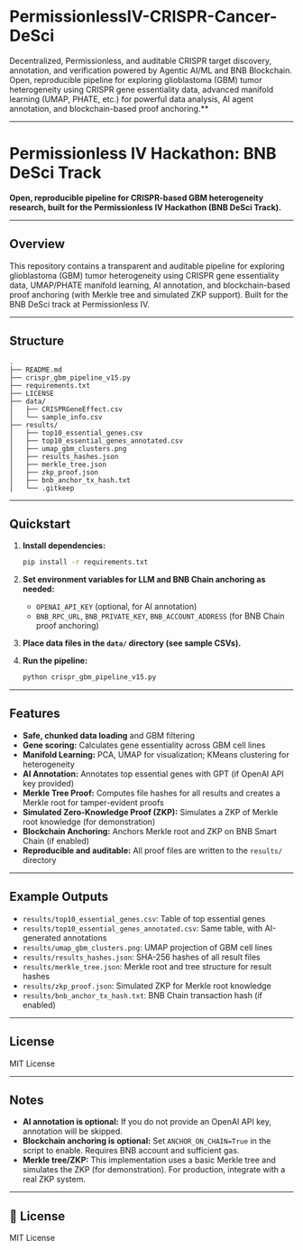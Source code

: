 # PermissionlessIV-CRISPR-Cancer-DeSci
Decentralized, Permissionless, and auditable CRISPR target discovery, annotation, and verification powered by Agentic AI/ML and BNB Blockchain. Open, reproducible pipeline for exploring glioblastoma (GBM) tumor heterogeneity using CRISPR gene essentiality data, advanced manifold learning (UMAP, PHATE, etc.) for powerful data analysis, AI agent annotation, and blockchain-based proof anchoring.**

---

# Permissionless IV Hackathon: BNB DeSci Track

**Open, reproducible pipeline for CRISPR-based GBM heterogeneity research, built for the Permissionless IV Hackathon (BNB DeSci Track).**

---

## Overview

This repository contains a transparent and auditable pipeline for exploring glioblastoma (GBM) tumor heterogeneity using CRISPR gene essentiality data, UMAP/PHATE manifold learning, AI annotation, and blockchain-based proof anchoring (with Merkle tree and simulated ZKP support). Built for the BNB DeSci track at Permissionless IV.

---

## Structure

```
.
├── README.md
├── crispr_gbm_pipeline_v15.py
├── requirements.txt
├── LICENSE
├── data/
│   ├── CRISPRGeneEffect.csv
│   └── sample_info.csv
├── results/
│   ├── top10_essential_genes.csv
│   ├── top10_essential_genes_annotated.csv
│   ├── umap_gbm_clusters.png
│   ├── results_hashes.json
│   ├── merkle_tree.json
│   ├── zkp_proof.json
│   ├── bnb_anchor_tx_hash.txt
│   └── .gitkeep
```

---

## Quickstart

1. **Install dependencies:**
    ```bash
    pip install -r requirements.txt
    ```

2. **Set environment variables for LLM and BNB Chain anchoring as needed:**
    - `OPENAI_API_KEY` (optional, for AI annotation)
    - `BNB_RPC_URL`, `BNB_PRIVATE_KEY`, `BNB_ACCOUNT_ADDRESS` (for BNB Chain proof anchoring)

3. **Place data files in the `data/` directory (see sample CSVs).**

4. **Run the pipeline:**
    ```bash
    python crispr_gbm_pipeline_v15.py
    ```

---

## Features

- **Safe, chunked data loading** and GBM filtering
- **Gene scoring:** Calculates gene essentiality across GBM cell lines
- **Manifold Learning:** PCA, UMAP for visualization; KMeans clustering for heterogeneity
- **AI Annotation:** Annotates top essential genes with GPT (if OpenAI API key provided)
- **Merkle Tree Proof:** Computes file hashes for all results and creates a Merkle root for tamper-evident proofs
- **Simulated Zero-Knowledge Proof (ZKP):** Simulates a ZKP of Merkle root knowledge (for demonstration)
- **Blockchain Anchoring:** Anchors Merkle root and ZKP on BNB Smart Chain (if enabled)
- **Reproducible and auditable:** All proof files are written to the `results/` directory

---

## Example Outputs

- `results/top10_essential_genes.csv`: Table of top essential genes
- `results/top10_essential_genes_annotated.csv`: Same table, with AI-generated annotations
- `results/umap_gbm_clusters.png`: UMAP projection of GBM cell lines
- `results/results_hashes.json`: SHA-256 hashes of all result files
- `results/merkle_tree.json`: Merkle root and tree structure for result hashes
- `results/zkp_proof.json`: Simulated ZKP for Merkle root knowledge
- `results/bnb_anchor_tx_hash.txt`: BNB Chain transaction hash (if enabled)

---

## License

MIT License

---

## Notes

- **AI annotation is optional:** If you do not provide an OpenAI API key, annotation will be skipped.
- **Blockchain anchoring is optional:** Set `ANCHOR_ON_CHAIN=True` in the script to enable. Requires BNB account and sufficient gas.
- **Merkle tree/ZKP:** This implementation uses a basic Merkle tree and simulates the ZKP (for demonstration). For production, integrate with a real ZKP system.

---

## 📄 License

MIT License

